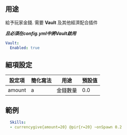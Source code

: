 ## 用途
給予玩家金錢. 需要 **Vault** 及其他經濟配合插件

***且必須在config.yml中將Vault啟用***
```yaml
Vault:
  Enabled: true
```

## 細項設定
| 設定項 | 簡化寫法 | 用途  | 預設值 |
|-----------|---------|----------------------|---------|
| amount| a   | 金錢數量 | 0.0 |

  

## 範例
```yaml
  Skills:
  - currencygive{amount=20} @pir{r=20} ~onSpawn 0.2
```